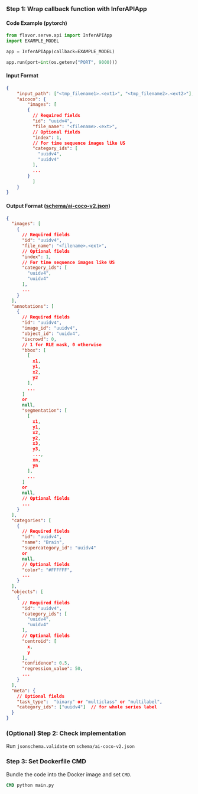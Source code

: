 ### Step 1: Wrap callback function with InferAPIApp


#### Code Example (pytorch)
```python
from flavor.serve.api import InferAPIApp
import EXAMPLE_MODEL

app = InferAPIApp(callback=EXAMPLE_MODEL)

app.run(port=int(os.getenv("PORT", 9000)))
```

#### Input Format
```json
{
	"input_path": ["<tmp_filename1>.<ext1>", "<tmp_filename2>.<ext2>"],
	"aicoco": {
		"images": [
	    {
	      // Required fields
	      "id": "uuidv4",
	      "file_name": "<filename>.<ext>",
	      // Optional fields
	      "index": 1,
	      // For time sequence images like US
	      "category_ids": [
	        "uuidv4",
	        "uuidv4"
	      ],
	      ...
	    }
		  ]
	}
}
```
#### Output Format ([schema/ai-coco-v2.json](../../schema/ai-coco-v2.json))
```json
{
  "images": [
    {
      // Required fields
      "id": "uuidv4",
      "file_name": "<filename>.<ext>",
      // Optional fields
      "index": 1,
      // For time sequence images like US
      "category_ids": [
        "uuidv4",
        "uuidv4"
      ],
      ...
    }
  ],
  "annotations": [
    {
      // Required fields
      "id": "uuidv4",
      "image_id": "uuidv4",
      "object_id": "uuidv4",
      "iscrowd": 0,
      // 1 for RLE mask, 0 otherwise
      "bbox": [
        [
          x1,
          y1,
          x2,
          y2
        ],
        ...
      ]
      or
      null,
      "segmentation": [
        [
          x1,
          y1,
          x2,
          y2,
          x3,
          y3,
          ...,
          xn,
          yn
        ],
        ...
      ]
      or
      null,
      // Optional fields
      ...
    }
  ],
  "categories": [
    {
      // Required fields
      "id": "uuidv4",
      "name": "Brain",
      "supercategory_id": "uuidv4"
      or
      null,
      // Optional fields
      "color": "#FFFFFF",
      ...
    }
  ],
  "objects": [
    {
      // Required fields
      "id": "uuidv4",
      "category_ids": [
        "uuidv4",
        "uuidv4"
      ],
      // Optional fields
      "centroid": [
        x,
        y
      ],
      "confidence": 0.5,
      "regression_value": 50,
      ...
    }
  ],
  "meta": {
    // Optional fields
    "task_type":  "binary" or "multiclass" or "multilabel",
    "category_ids": ["uuidv4"]  // for whole series label
  }
}
```

### (Optional) Step 2:  Check implementation
Run `jsonschema.validate` on `schema/ai-coco-v2.json`


### Step 3: Set Dockerfile CMD
Bundle the code into the Docker image and set `CMD`.
```dockerfile
CMD python main.py
```
